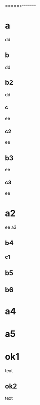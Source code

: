 ======-------
# a
dd
## b
dd
## b2
dd
### c
ee
### c2
ee
## b3
ee
### c3
ee
# a2
ee
a3
## b4
### c1
## b5
## b6
# a4
# a5

ok1
===

text

ok2
--

text
